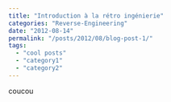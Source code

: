 ```yaml
---
title: "Introduction à la rétro ingénierie"
categories: "Reverse-Engineering"
date: "2012-08-14"
permalink: "/posts/2012/08/blog-post-1/"
tags:
  - "cool posts"
  - "category1"
  - "category2"
---
```


coucou
